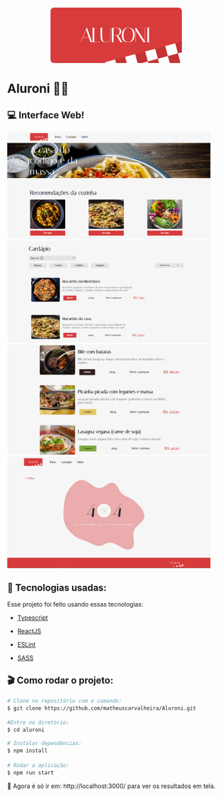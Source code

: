 <p align="center">
  <img src="./src/assets/logo.svg"/>
</p>

# **Aluroni** 🥡🍝

## 💻 Interface Web!

<p>
  <img src="./public/images/recommendations.png" width="470"/>
  <img src="./public/images/menu.png" width="470"/>
  <img src="./public/images/options.png" width="470" />
  <img src="./public/images/notfound.png" width="470" center/>
</p>

## 🔎 Tecnologias usadas:

Esse projeto foi feito usando essas tecnologias:

- [Typescript](https://www.typescriptlang.org/)

- [ReactJS](https://reactjs.org/)

- [ESLint](https://eslint.org/)

- [SASS](https://sass-lang.com/)

## 🎬 Como rodar o projeto:

```bash
# Clone no repositório com o comando:
$ git clone https://github.com/matheuscarvalheira/Aluroni.git

#Entre no diretório:
$ cd aluroni
```

```bash
# Instalar dependências:
$ npm install

# Rodar a aplicação:
$ npm run start
```

🎯 Agora é só ir em: http://localhost:3000/ para ver os resultados em tela.
